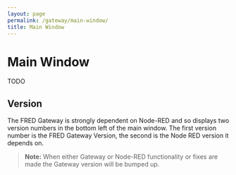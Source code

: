 ```yaml
---
layout: page
permalink: /gateway/main-window/
title: Main Window
---
```

# Main Window

TODO

## Version

The FRED Gateway is strongly dependent on Node-RED and so displays two version numbers in the bottom left of the main window.  The first version number is the FRED Gateway Version, the second is the Node RED version it depends on.

> **Note:** When either Gateway or Node-RED functionality or fixes are made the Gateway version will be bumped up.